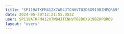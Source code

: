 ```yaml
---
title: "SP119ATKFM412X7WB4JTCNHVT02D6X919BZHPQR69"
date: 2024-05-30T12:21:55.353Z
user: SP119ATKFM412X7WB4JTCNHVT02D6X919BZHPQR69
layout: "users"
---
```

    